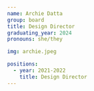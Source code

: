 ```yaml
---
name: Archie Datta
group: board
title: Design Director
graduating_year: 2024
pronouns: she/they

img: archie.jpeg

positions:
  - year: 2021-2022
    title: Design Director
---
```


